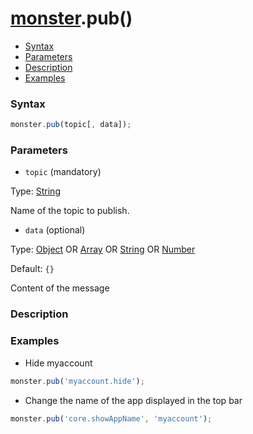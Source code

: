 # [monster][monster].pub()

* [Syntax](#syntax)
* [Parameters](#parameters)
* [Description](#description)
* [Examples](#examples)

### Syntax
```javascript
monster.pub(topic[, data]);
```

### Parameters
* `topic` (mandatory)

 Type: [String][string_literal]

 Name of the topic to publish.

* `data` (optional)

 Type: [Object][object_literal] OR [Array][array_literal] OR [String][string_literal] OR [Number][integer]

 Default: `{}`

 Content of the message

### Description

### Examples
* Hide myaccount
```javascript
monster.pub('myaccount.hide');
```
* Change the name of the app displayed in the top bar
```javascript
monster.pub('core.showAppName', 'myaccount');
```

[monster]: ../../monster.md

[string_literal]: https://developer.mozilla.org/en-US/docs/Web/JavaScript/Guide/Values,_variables,_and_literals#String_literals
[object_literal]: https://developer.mozilla.org/en-US/docs/Web/JavaScript/Guide/Values,_variables,_and_literals#Object_literals
[array_literal]: https://developer.mozilla.org/en-US/docs/Web/JavaScript/Guide/Values,_variables,_and_literals#Array_literals
[integer]: https://developer.mozilla.org/en-US/docs/Web/JavaScript/Guide/Values,_variables,_and_literals#Integers
